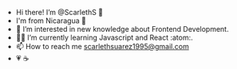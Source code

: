 - Hi there! I’m @ScarlethS 👋 
- I'm from Nicaragua :100:
- 👀 I’m interested in new knowledge about Frontend Development.
- :woman_technologist: I’m currently learning Javascript and React :atom:.
- 📫 How to reach me scarlethsuarez1995@gmail.com
- :heartpulse: :coffee:

